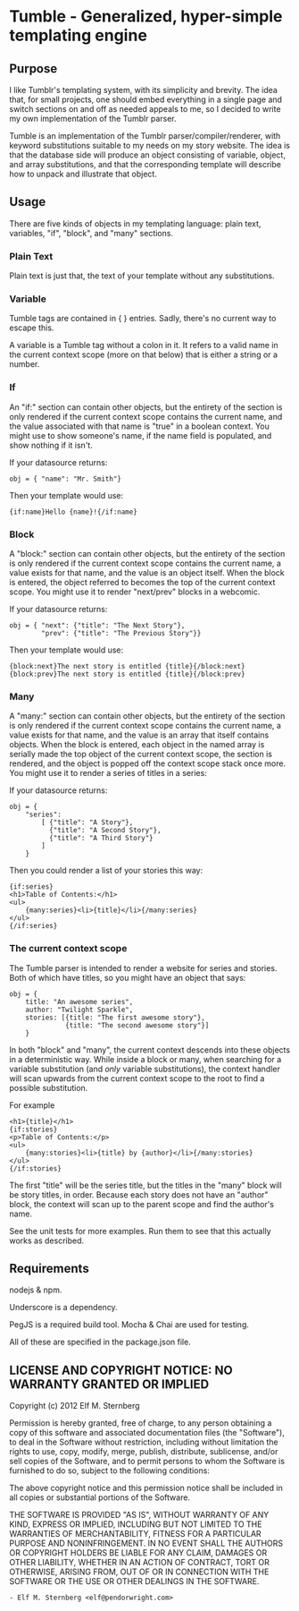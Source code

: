 # Tumble - Generalized, hyper-simple templating engine

## Purpose

I like Tumblr's templating system, with its simplicity and brevity.
The idea that, for small projects, one should embed everything in a
single page and switch sections on and off as needed appeals to me, so
I decided to write my own implementation of the Tumblr parser.

Tumble is an implementation of the Tumblr parser/compiler/renderer,
with keyword substitutions suitable to my needs on my story website.
The idea is that the database side will produce an object consisting
of variable, object, and array substitutions, and that the
corresponding template will describe how to unpack and illustrate that
object.

## Usage

There are five kinds of objects in my templating language: plain text,
variables, "if", "block", and "many" sections.

### Plain Text

Plain text is just that, the text of your template without any
substitutions.

### Variable

Tumble tags are contained in { } entries.  Sadly, there's no current
way to escape this.

A variable is a Tumble tag without a colon in it. It refers to a valid
name in the current context scope (more on that below) that is either
a string or a number.

### If

An "if:<name>" section can contain other objects, but the entirety of
the section is only rendered if the current context scope contains the
current name, and the value associated with that name is "true" in a
boolean context.  You might use to show someone's name, if the name
field is populated, and show nothing if it isn't.

If your datasource returns:

    obj = { "name": "Mr. Smith"}

Then your template would use:

    {if:name}Hello {name}!{/if:name}

### Block

A "block:<name>" section can contain other objects, but the entirety
of the section is only rendered if the current context scope contains
the current name, a value exists for that name, and the value is an
object itself.  When the block is entered, the object referred to
becomes the top of the current context scope.  You might use it to
render "next/prev" blocks in a webcomic.

If your datasource returns:

    obj = { "next": {"title": "The Next Story"}, 
            "prev": {"title": "The Previous Story"}}

Then your template would use:

    {block:next}The next story is entitled {title}{/block:next}
    {block:prev}The next story is entitled {title}{/block:prev}

### Many

A "many:<name>" section can contain other objects, but the entirety of
the section is only rendered if the current context scope contains the
current name, a value exists for that name, and the value is an array
that itself contains objects.  When the block is entered, each object
in the named array is serially made the top object of the current
context scope, the section is rendered, and the object is popped off
the context scope stack once more.  You might use it to render a
series of titles in a series:

If your datasource returns:

    obj = { 
        "series": 
            [ {"title": "A Story"}, 
              {"title": "A Second Story"}, 
              {"title": "A Third Story"}
            ]
        }

Then you could render a list of your stories this way:

    {if:series}    
    <h1>Table of Contents:</h1>
    <ul>
        {many:series}<li>{title}</li>{/many:series}
    </ul>
    {/if:series}
        

### The current context scope

The Tumble parser is intended to render a website for series and
stories.  Both of which have titles, so you might have an object that
says:

    obj = {
        title: "An awesome series",
        author: "Twilight Sparkle",
        stories: [{title: "The first awesome story"},
                  {title: "The second awesome story"}]
        }

In both "block" and "many", the current context descends into these
objects in a deterministic way.  While inside a block or many, when
searching for a variable substitution (and *only* variable
substitutions), the context handler will scan upwards from the current
context scope to the root to find a possible substitution.

For example

    <h1>{title}</h1>
    {if:stories}    
    <p>Table of Contents:</p>
    <ul>
        {many:stories}<li>{title} by {author}</li>{/many:stories}
    </ul>
    {/if:stories}

The first "title" will be the series title, but the titles in the
"many" block will be story titles, in order.  Because each story does
not have an "author" block, the context will scan up to the parent
scope and find the author's name.

See the unit tests for more examples.  Run them to see that this
actually works as described.

## Requirements

nodejs & npm.  

Underscore is a dependency.

PegJS is a required build tool.  Mocha & Chai are used for testing.

All of these are specified in the package.json file.

## LICENSE AND COPYRIGHT NOTICE: NO WARRANTY GRANTED OR IMPLIED

Copyright (c) 2012 Elf M. Sternberg

Permission is hereby granted, free of charge, to any person obtaining a copy
of this software and associated documentation files (the "Software"), to deal
in the Software without restriction, including without limitation the rights
to use, copy, modify, merge, publish, distribute, sublicense, and/or sell
copies of the Software, and to permit persons to whom the Software is
furnished to do so, subject to the following conditions:

The above copyright notice and this permission notice shall be included in
all copies or substantial portions of the Software.

THE SOFTWARE IS PROVIDED "AS IS", WITHOUT WARRANTY OF ANY KIND, EXPRESS OR
IMPLIED, INCLUDING BUT NOT LIMITED TO THE WARRANTIES OF MERCHANTABILITY,
FITNESS FOR A PARTICULAR PURPOSE AND NONINFRINGEMENT. IN NO EVENT SHALL THE
AUTHORS OR COPYRIGHT HOLDERS BE LIABLE FOR ANY CLAIM, DAMAGES OR OTHER
LIABILITY, WHETHER IN AN ACTION OF CONTRACT, TORT OR OTHERWISE, ARISING FROM,
OUT OF OR IN CONNECTION WITH THE SOFTWARE OR THE USE OR OTHER DEALINGS IN
THE SOFTWARE.

	- Elf M. Sternberg <elf@pendorwright.com>





